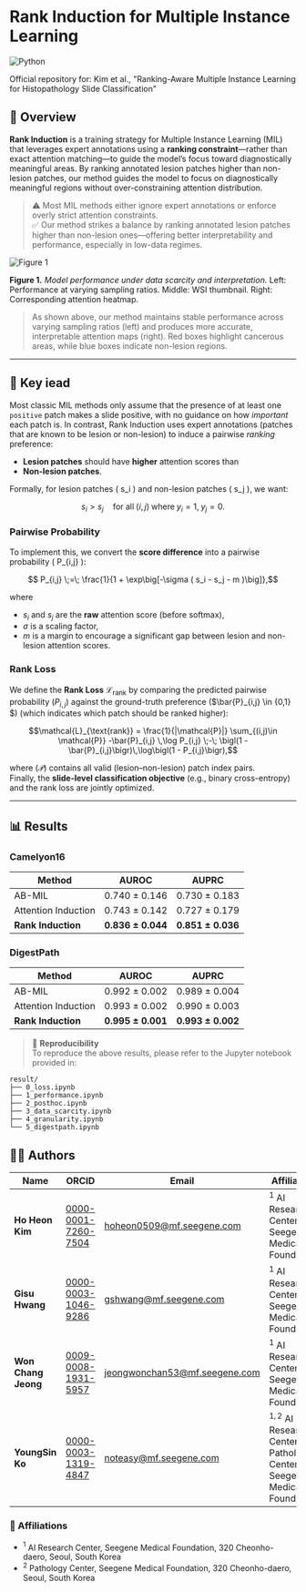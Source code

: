# Rank Induction for Multiple Instance Learning
![Python](https://img.shields.io/badge/python-3.8-blue.svg)

Official repository for:
Kim et al., "Ranking-Aware Multiple Instance Learning for Histopathology Slide Classification" 

## 🧠 Overview

**Rank Induction** is a training strategy for Multiple Instance Learning (MIL) that leverages expert annotations using a **ranking constraint**—rather than exact attention matching—to guide the model’s focus toward diagnostically meaningful areas.  By ranking annotated lesion patches higher than non-lesion patches, our method guides the model to focus on diagnostically meaningful regions without over-constraining attention distribution.

> ⚠️ Most MIL methods either ignore expert annotations or enforce overly strict attention constraints.  
> ✅ Our method strikes a balance by ranking annotated lesion patches higher than non-lesion ones—offering better interpretability and performance, especially in low-data regimes.

![Figure 1](docs/images/figure1.jpg)

**Figure 1.** *Model performance under data scarcity and interpretation.*  Left: Performance at varying sampling ratios.  Middle: WSI thumbnail.   Right: Corresponding attention heatmap.

> As shown above, our method maintains stable performance across varying sampling ratios (left) and produces more accurate, interpretable attention maps (right). Red boxes highlight cancerous areas, while blue boxes indicate non-lesion regions.

---

## 🔬 Key iead

Most classic MIL methods only assume that the presence of at least one `positive` patch makes a slide positive, with no guidance on how *important* each patch is. In contrast, Rank Induction uses expert annotations (patches that are known to be lesion or non-lesion) to induce a pairwise *ranking* preference:

- **Lesion patches** should have **higher** attention scores than
- **Non-lesion patches**.

Formally, for lesion patches \( s_i \) and non-lesion patches \( s_j \), we want:
```math
s_i > s_j \quad \text{for all} \; (i, j) \;\text{where} \; y_i = 1, \; y_j = 0.
```
### Pairwise Probability

To implement this, we convert the **score difference** into a pairwise probability \( P_{i,j} \):

```math
    P_{i,j} \;=\; \frac{1}{1 + \exp\big[-\sigma ( s_i - s_j - m )\big]},
```

where
- $s_i$ and $s_j$ are the **raw** attention score (before softmax),
- $\sigma$ is a scaling factor,
- $m$ is a margin to encourage a significant gap between lesion and non-lesion attention scores.

### Rank Loss

We define the **Rank Loss** $\mathcal{L}_\mathrm{rank}$ by comparing the predicted pairwise probability \($P_{i,j}$\) against the ground-truth preference \($\bar{P}_{i,j} \in \{0,1\} $\) (which indicates which patch should be ranked higher):

```math
\mathcal{L}_{\text{rank}} 
    = \frac{1}{|\mathcal{P}|} \sum_{(i,j)\in \mathcal{P}}
    -\bar{P}_{i,j} \,\log P_{i,j} \;-\; \bigl(1 - \bar{P}_{i,j}\bigr)\,\log\bigl(1 - P_{i,j}\bigr),
```

where \($\mathcal{P}$\) contains all valid (lesion–non-lesion) patch index pairs.  
Finally, the **slide-level classification objective** (e.g., binary cross-entropy) and the rank loss are jointly optimized.

---


## 📊 Results

### Camelyon16

| Method              | AUROC         | AUPRC         |
|---------------------|---------------|---------------|
| AB-MIL              | 0.740 ± 0.146 | 0.730 ± 0.183 |
| Attention Induction | 0.743 ± 0.142 | 0.727 ± 0.179 |
| **Rank Induction**  | **0.836 ± 0.044** | **0.851 ± 0.036** |

### DigestPath

| Method              | AUROC         | AUPRC         |
|---------------------|---------------|---------------|
| AB-MIL              | 0.992 ± 0.002 | 0.989 ± 0.004 |
| Attention Induction | 0.993 ± 0.002 | 0.990 ± 0.003 |
| **Rank Induction**  | **0.995 ± 0.001** | **0.993 ± 0.002** |

> 🧪 **Reproducibility**  
To reproduce the above results, please refer to the Jupyter notebook provided in:
```
result/
├── 0_loss.ipynb
├── 1_performance.ipynb
├── 2_posthoc.ipynb
├── 3_data_scarcity.ipynb
├── 4_granularity.ipynb
└── 5_digestpath.ipynb
```

## 👨‍🔬 Authors

| Name              | ORCID                            | Email                               | Affiliation                                   | Notes                 |
|-------------------|----------------------------------|-------------------------------------|-----------------------------------------------|------------------------|
| **Ho Heon Kim**   | [0000-0001-7260-7504](https://orcid.org/0000-0001-7260-7504) | hoheon0509@mf.seegene.com          | $^{1}$ AI Research Center, Seegene Medical Foundation | *Contributed equally* |
| **Gisu Hwang**    | [0000-0003-1046-9286](https://orcid.org/0000-0003-1046-9286) | gshwang@mf.seegene.com             | $^{1}$ AI Research Center, Seegene Medical Foundation | *Contributed equally*|
| **Won Chang Jeong** | [0009-0008-1931-5957](https://orcid.org/0009-0008-1931-5957) | jeongwonchan53@mf.seegene.com      | $^{1}$ AI Research Center, Seegene Medical Foundation |                      |
| **YoungSin Ko**   | [0000-0003-1319-4847](https://orcid.org/0000-0003-1319-4847) | noteasy@mf.seegene.com             | $^{1,2}$ AI Research Center / Pathology Center, Seegene Medical Foundation | *Corresponding author* |

### 📍 Affiliations

- $^{1}$ AI Research Center, Seegene Medical Foundation, 320 Cheonho-daero, Seoul, South Korea  
- $^{2}$ Pathology Center, Seegene Medical Foundation, 320 Cheonho-daero, Seoul, South Korea
